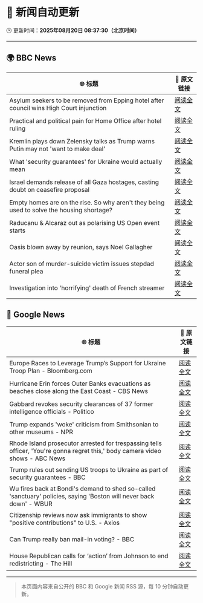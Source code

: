 # 🧠 新闻自动更新

🕒 更新时间：**2025年08月20日 08:37:30（北京时间）**

---

## 🌍 BBC News

| 🌐 标题 | 🔗 原文链接 |
|--------|-------------|
| Asylum seekers to be removed from Epping hotel after council wins High Court injunction | [阅读全文](https://www.bbc.com/news/articles/cy98gdnrl7lo?at_medium=RSS&at_campaign=rss) |
| Practical and political pain for Home Office after hotel ruling | [阅读全文](https://www.bbc.com/news/articles/cy40wx73mwzo?at_medium=RSS&at_campaign=rss) |
| Kremlin plays down Zelensky talks as Trump warns Putin may not 'want to make deal' | [阅读全文](https://www.bbc.com/news/articles/cn92e52rpjxo?at_medium=RSS&at_campaign=rss) |
| What 'security guarantees' for Ukraine would actually mean | [阅读全文](https://www.bbc.com/news/articles/cx2qr08l1yko?at_medium=RSS&at_campaign=rss) |
| Israel demands release of all Gaza hostages, casting doubt on ceasefire proposal | [阅读全文](https://www.bbc.com/news/articles/cjeynvp409vo?at_medium=RSS&at_campaign=rss) |
| Empty homes are on the rise. So why aren't they being used to solve the housing shortage? | [阅读全文](https://www.bbc.com/news/articles/c3r413l5n57o?at_medium=RSS&at_campaign=rss) |
| Raducanu & Alcaraz out as polarising US Open event starts | [阅读全文](https://www.bbc.com/sport/tennis/articles/cd0d3497mlro?at_medium=RSS&at_campaign=rss) |
| Oasis blown away by reunion, says Noel Gallagher | [阅读全文](https://www.bbc.com/news/articles/cdrk267ldy7o?at_medium=RSS&at_campaign=rss) |
| Actor son of murder-suicide victim issues stepdad funeral plea | [阅读全文](https://www.bbc.com/news/articles/c4ge878r2vpo?at_medium=RSS&at_campaign=rss) |
| Investigation into 'horrifying' death of French streamer | [阅读全文](https://www.bbc.com/news/articles/c1mpjplk4pxo?at_medium=RSS&at_campaign=rss) |

## 📰 Google News

| 🌐 标题 | 🔗 原文链接 |
|--------|-------------|
| Europe Races to Leverage Trump’s Support for Ukraine Troop Plan - Bloomberg.com | [阅读全文](https://news.google.com/rss/articles/CBMitAFBVV95cUxQZGJzVGx2dnNQMy1xU0NBYk01NFliWE5UdExrck8yVXFENVNIbWVCUHpwdmVzNXhtZUZTMktONHU1M1lTRjlkRlRRdTAtRWx0bWRoMTlJWG5qX1poQWJIVExEcUdLTmFNNGRpWFZxcXpOcm1uY040U2JkUElHSllBUWphZnFiZlhpM0lua0xaQTAwSGVuSFVWVTVDdWxQTXhYcWlEcnFEWDhLbDNjcDJtX2dMTUQ?oc=5) |
| Hurricane Erin forces Outer Banks evacuations as beaches close along the East Coast - CBS News | [阅读全文](https://news.google.com/rss/articles/CBMiiwFBVV95cUxOOXlfZ1ZTcGlWbDJYS3BaOHVCdFJKT29hNWdZXzZjSVN4c0NTcDdDczFNY2x1QzlsbDdLUl8yUTdYS1JLeWo3SExUcjg0aFdVMlJGVVNIT25rSXBIeHJ5N2loSjdoODVid0xSR0xrSDJ1c1ZKNUk5cjNJNVAzamNOcXYxemRKZUl3YjE40gGQAUFVX3lxTFBDT0xCU3hhZDN1R0ozWjRpdHkzRE13VE9mRHdMazVyQ0pqejZQZ204VWJZdlh1UFVIcTlZQWp0cGQ0M0hkZjJUX1F6OEdMcWJ1X01mc05xd0k5cGZ5MDZoVFAwMXNNeXVfX0t0X3dxWFRkM2hhbk5HS2IzeHZxemkwZ2dCREh0TEJZcFB6cDBSTw?oc=5) |
| Gabbard revokes security clearances of 37 former intelligence officials - Politico | [阅读全文](https://news.google.com/rss/articles/CBMiggFBVV95cUxNcVhSaEp1elgyNXpveDAxYXdueEFpWWR2NXV3R2F4Z01LYkVnbm5raVN0d0FpNEFZeHpON3lyM3c3OTJEWmRnS2xHQWNBRHlDNm53NzFtRnRHa3dPRzROeXFNUXI0RlFBN3JzN2tPckdsZmZSSWN3MzZfTkh5ZlRYaXBB?oc=5) |
| Trump expands 'woke' criticism from Smithsonian to other museums - NPR | [阅读全文](https://news.google.com/rss/articles/CBMigAFBVV95cUxOZXRKZUZIUTl1VUlRdzFRbnF1NFhfYkRQaUw5YlZlMGdua0RLU3dxSWw1WTRDemhLNnNuV1FRU29QSXdhQVFVNGhUdl9DV19IWDFOVlRMR3dvVmdaODV2QWtPckJJYU9HcnhmTDJRS0NRVkdEWmhQbm5ISXJ3bnI3dQ?oc=5) |
| Rhode Island prosecutor arrested for trespassing tells officer, 'You're gonna regret this,' body camera video shows - ABC News | [阅读全文](https://news.google.com/rss/articles/CBMimgFBVV95cUxOeWJGNnY4Z3RYZE1EVXBtc2R0RUxDQkxBaUpQU1NhLVRjeUJGLXhzek5nSFRJajNvYjJ0aVk3c1JkTWpsdHJiYzNTaGdnX2VfNzdHbUg2X3R2WFhxSzlHdmpJb2I4bGVSZ01XSlZaVmRQVHBpOXVVRDd2WTFxM2lQZXZGb0puOVhDOHhkQUd3N1dSX3dleng3ek9B0gGfAUFVX3lxTE1BUk5ScWdyREZUZnYwaFJxUFpXX01sdXJ5M2pmX0loWEo2NF9lV0NBWGt1ZkJkUjBsNm91elpBSS16X3FFVm85akdfalpMRlhSQlMya2c5RzlsRnhUUGloLWU1aFlZendlWU84YzExNlRpUUdyQkpvUXBQVHpFRWkyQmRnZDFMZWgxQzBHMHBUY2xCMXE0TmJvYnJ4am5XNA?oc=5) |
| Trump rules out sending US troops to Ukraine as part of security guarantees - BBC | [阅读全文](https://news.google.com/rss/articles/CBMiVEFVX3lxTE5xZG92aktaTUYyY1FVYnFCRXBHd2JzaHJlUkxOU3IyX1FKdmNPVVVkUlpSdHhtZnh0Rjg2aE5vOFA1eG91OGlDLWJ2N2dpWFNKdEs4aw?oc=5) |
| Wu fires back at Bondi's demand to shed so-called 'sanctuary' policies, saying 'Boston will never back down' - WBUR | [阅读全文](https://news.google.com/rss/articles/CBMipAFBVV95cUxPUEptdEFSa0ZnNFREYzZ6OTc4Q25USHNDd09HRk1pcmVKeVJFNzhiRmItQ2xhQnVsUjd1Rm5XcjMzX0pfdmpmMnFld3EwNDF3T2hPY09nWGkySFhHWXRoU3M2N1dhVDFaaDNYbkxYSWY4RW10SVg3NHM3WkNLX2ozU3Y0V1IzeDZqNGhpT01RU1JmdWZmbmRjcjBBQmh3WUlXcVdYRw?oc=5) |
| Citizenship reviews now ask immigrants to show "positive contributions" to U.S. - Axios | [阅读全文](https://news.google.com/rss/articles/CBMiiwFBVV95cUxNckJEM0pIQmF0elZTZDRnNGhxUllJWmprdkJmaVF1Q29ocllodE9qQm40bVBxN01lVEprVFB4eFh2VDFsTnhzeEhRa1lUVXZCQklvT0tFMXZzNDU3LVZobGdfN19UOEIwTGpobm1GUzhLTzJsdWJEQURUSWE5RTQ1RmhNVXBzMHd6WjJR?oc=5) |
| Can Trump really ban mail-in voting? - BBC | [阅读全文](https://news.google.com/rss/articles/CBMiWkFVX3lxTFBPa3lWMVR3Rm1jMGlTM1FRVjlBQTJYaHljRFJvcWVHX1FiZXcxN25GUDBxUXNmQzUzM3FCUENEazdESm92N2ZfRHR2NEpaN1Vhck5ZTEd4aXc1d9IBX0FVX3lxTE54VUo0aVFlS1hpZldJN3NlTjUyblQ4YW1INHhSN1dReFdOYnp1NDUtbzAwaG5WNlJMbmc3aFdFeFE3VHhnV3V3TFpzSEhqaEx6Q2hGdFh5TUgxWTlHUURJ?oc=5) |
| House Republican calls for ‘action’ from Johnson to end redistricting - The Hill | [阅读全文](https://news.google.com/rss/articles/CBMidEFVX3lxTE9qSkctdEw1eHlpQ2RlUk1nU2pJbUxfczZTdXgzcXRENFhWMThEOWdCMGEwM2x5V2hkRWozZDNqRllMRmZ3Ty16NWNZUFZTZTNrNF9zZWoxd1FPNlZOWEZpUWw1eU91WXVZUi1rUTFQYl9CVms20gF6QVVfeXFMTU0ya3NqemhZRnN4dVBWUy10aTVUUEtqTUU0SVBUcW9peDBfVDJKUE1uZFFpWGp6cHFOVThoMTNZU0dHTEdHNHBpMkR2Z0hqWGljd2J4YW9wV0szN2E0VDFLMFNvVkJBWDNoX1dzWnNnaFpoTmNWMnNXQWc?oc=5) |

---
> 本页面内容来自公开的 BBC 和 Google 新闻 RSS 源，每 10 分钟自动更新。
